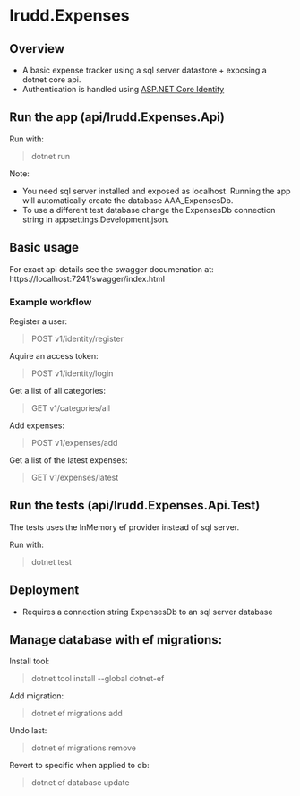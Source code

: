 # Irudd.Expenses

## Overview
- A basic expense tracker using a sql server datastore + exposing a dotnet core api.
- Authentication is handled using [ASP.NET Core Identity](https://learn.microsoft.com/en-us/aspnet/core/security/authentication/identity?view=aspnetcore-8.0)

## Run the app (api/Irudd.Expenses.Api)

Run with:
> dotnet run

Note:
- You need sql server installed and exposed as localhost. Running the app will automatically create the database AAA_ExpensesDb.
- To use a different test database change the ExpensesDb connection string in appsettings.Development.json.

## Basic usage

For exact api details see the swagger documenation at:
https://localhost:7241/swagger/index.html

### Example workflow

Register a user:
> POST v1/identity/register

Aquire an access token:
> POST v1/identity/login

Get a list of all categories:
> GET v1/categories/all

Add expenses:
> POST v1/expenses/add

Get a list of the latest expenses:
> GET v1/expenses/latest

## Run the tests (api/Irudd.Expenses.Api.Test)

The tests uses the InMemory ef provider instead of sql server.

Run with:
> dotnet test

## Deployment

- Requires a connection string ExpensesDb to an sql server database

## Manage database with ef migrations:

Install tool:

> dotnet tool install --global dotnet-ef

Add migration:
> dotnet ef migrations add <name>

Undo last:
> dotnet ef migrations remove

Revert to specific when applied to db:
> dotnet ef database update <target after>
